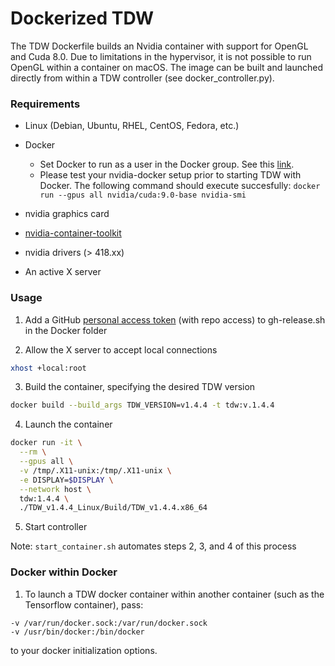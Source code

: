 # Dockerized TDW

The TDW Dockerfile builds an Nvidia container with support for OpenGL and Cuda 8.0. Due to limitations in the hypervisor, it is not possible to run OpenGL within a container on macOS. The image can be built and launched directly from within a TDW controller (see docker_controller.py).

### Requirements

* Linux (Debian, Ubuntu, RHEL, CentOS, Fedora, etc.)
* Docker
	* Set Docker to run as a user in the Docker group. See this [link](https://www.digitalocean.com/community/tutorials/how-to-install-and-use-docker-on-ubuntu-16-04).
	* Please test your nvidia-docker setup prior to starting TDW with Docker. The following command should execute succesfully: `docker run --gpus all nvidia/cuda:9.0-base nvidia-smi`

* nvidia graphics card
* [nvidia-container-toolkit](https://github.com/NVIDIA/nvidia-docker)
* nvidia drivers (> 418.xx)
* An active X server

### Usage

1. Add a GitHub [personal access token](https://help.github.com/en/github/authenticating-to-github/creating-a-personal-access-token-for-the-command-line) (with repo access) to gh-release.sh in the Docker folder

2. Allow the X server to accept local connections


```bash
xhost +local:root
```

3. Build the container, specifying the desired TDW version


```bash
docker build --build_args TDW_VERSION=v1.4.4 -t tdw:v.1.4.4
```

4. Launch the container

```bash
docker run -it \
  --rm \
  --gpus all \
  -v /tmp/.X11-unix:/tmp/.X11-unix \
  -e DISPLAY=$DISPLAY \
  --network host \
  tdw:1.4.4 \
  ./TDW_v1.4.4_Linux/Build/TDW_v1.4.4.x86_64
```

5.  Start controller

Note: `start_container.sh` automates steps 2, 3, and 4 of this process


### Docker within Docker

1. To launch a TDW docker container within another container (such as the Tensorflow container), pass:
```
-v /var/run/docker.sock:/var/run/docker.sock
-v /usr/bin/docker:/bin/docker
```
to your docker initialization options. 
